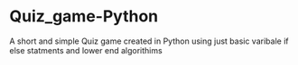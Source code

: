# Quiz_game-Python
 A short and simple Quiz game created in Python using just basic varibale if else statments and lower end algorithims
